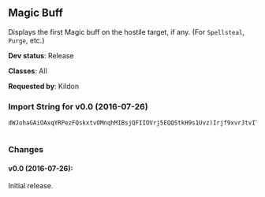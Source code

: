 ## Magic Buff

Displays the first Magic buff on the hostile target, if any.
(For `Spellsteal`, `Purge`, etc.)

**Dev status**: Release

**Classes**: All

**Requested by**: Kildon

### Import String for v0.0 (2016-07-26)

    dWJohaGAiOAxqYRPezFQskxtvOMnqhMIBsjQFIIOVrj5EQQStkH9s1Uvz)Irjf9xvrJtvITbbUSKbRmCkLdcroLu4yQsDovbwikklvvilwvswoOhQkP6PiTmiQNdvtecIPsutgW0jnmI0vrr4zOO66i2ieu(mKAZqz7uQ(ieKMfkmnuK(oe6Xs1IiIgTQY4vv1jvf0TOK60eopryLsPBJs)gv7VDzNc4Yo10vb)WDzNkoH6YoTtWvoRtb5Ddygsz)YmeO5zD2tliVBaZGfgSW)E4Pf0Ubm7xMuusFCAb5DdygObxFuHbl8VSFzw)Gh8G0cY7gWm8pobeG(XrmTG8Ubm74iM20cY7gWmmY1vb)YGfgSW)A2iTzzzzcSSJRzmXj0x3CiPQPBPMsAd0irbLKrMKQbIUujBKPF1LblLaVS6asBwwwgghMjY(L9Mr2JLMbWtBwwwwwwwgiVBaZodBXi7jJmT(ReyXiRZjNYidOEfbdtwcBfJmac0Oc(XiR(BtanQGFYc2k7xgtCcLzemSMsQgi6sLKrMOrAZYYYYYYYeyzhxZodBLPF1L9kyzSuwDaPnllllllltGLbuVIGHjlHTk73VmjTSbTOlzM(vxAZYYYYYYYYYYYqc1zylgziHsR)kbwmYqcvNtoLrgsOaiqJk4hJmKqv)TjGgvWpzbBL9l7mSfJmT(ReyXiRZjNYidGanQGFmYQ)2eqJk4NSGTsBwwwwwwwwwwwgSuc8YuiPsBwwwwwwwwDaPnlllRoG0whqAtlg56QGFziHsHc0OlyZgPnlll74iM9ldHwQSGTA2iTzzzzcSSJJyM1zGgC9rfgSW)YETmyHbl8VhEAbTBaZ0V6sBwwwwwwwg(hNacq)4iM9ldwyWc)RzJ0MLLLLLLLbAW1hvyWc)l7x2XrmTzzzz1bK2SSSmyPe4LH)XjGa0poIPToaNcWF2j4kN1zMRU6utxf2lzOan6cAzoq5wy9BPoTZ5GaCepNzofOW7ofjypZUuusZqw6BeyTuRSgze4uabocNCDvyVCQbe0PFLa9N6wW0xCQaWPw2Gw0ZygbdZPItOp7CwBGLwaUfVDki3a4YofqGHj6eqvcx2PSeqv4YU6QtXmDvWpx2PSeqv4YU6QtTz3MAaRtDzNYsavHl7QRofA6Ll7uwcOkCzxD1Pqoy5YoLLaQcx2vxDQAaRtDzNYsavHl7QRU60JWkdfOrxqC3I3ofwOf8twcBLtfD(5ufkqJUGUSt7Fv3soLydWOLt7eCLZ6umY1vb)A2idwkbEzgc08So7OuOan6c2SrwDaoTtWvolcHanQGFofJCDvWVMnYGLsGxMHanpRZokac0Oc(XiZqGMN1zhv93MaAub)KfSvwDaoTtWvo7d78ZPyKRRc(1SrgSuc8YmeO5zD2rP1FLaRS6aCANGRCwlmSLtXixxf8RzJmyPe4LziqZZ6SJ6mSvwDaoTtWvolvnDlH7umY1vb)A2idwkbEzgc08So7O6CYPz1b40obx5SY1FLalN60obx5Sp)eaLtvbBb40obx5SpvjSvofxnkb3PQe2kN2j4kN1vNsofkqJUGUSt7eCLZ6umY1vb)A2idwkbEzkKuz1b4QtruaOFUfm9fN(NjXWWl1TWAPOKkv6BKrwQvsz(BKFStLGjXWWl1rywjL5i4fREXQ3iBfZzocS6fhZAMIaxDkRtbCkUtrgfYOKI6fNA3T4ntr(TRUd
     

### Changes

#### v0.0 (2016-07-26):

Initial release.


